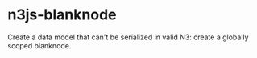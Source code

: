 # n3js-blanknode

Create a data model that can't be serialized in valid N3: create a globally scoped blanknode.
